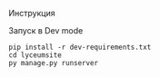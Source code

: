 Инструкция

Запуск в Dev mode

```
pip install -r dev-requirements.txt
cd lyceumsite
py manage.py runserver
```
